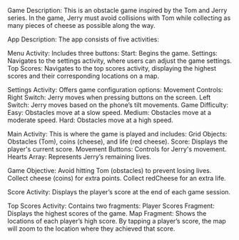Game Description:
This is an obstacle game inspired by the Tom and Jerry series.
In the game, Jerry must avoid collisions with Tom while collecting as many pieces of cheese as possible along the way.

App Description:
The app consists of five activities:

Menu Activity:
Includes three buttons:
Start: Begins the game.
Settings: Navigates to the settings activity, where users can adjust the game settings.
Top Scores: Navigates to the top scores activity, displaying the highest scores and their corresponding locations on a map.

Settings Activity:
Offers game configuration options:
Movement Controls:
Right Switch: Jerry moves when pressing buttons on the screen.
Left Switch: Jerry moves based on the phone’s tilt movements.
Game Difficulty:
Easy: Obstacles move at a slow speed.
Medium: Obstacles move at a moderate speed.
Hard: Obstacles move at a high speed.

Main Activity:
This is where the game is played and includes:
Grid Objects: Obstacles (Tom), coins (cheese), and life (red cheese).
Score: Displays the player's current score.
Movement Buttons: Controls for Jerry's movement.
Hearts Array: Represents Jerry’s remaining lives.

Game Objective:
Avoid hitting Tom (obstacles) to prevent losing lives.
Collect cheese (coins) for extra points.
Collect redCheese for an extra life.

Score Activity:
Displays the player’s score at the end of each game session.

Top Scores Activity:
Contains two fragments:
Player Scores Fragment: Displays the highest scores of the game.
Map Fragment: Shows the locations of each player’s high score.
By tapping a player’s score, the map will zoom to the location where they achieved that score.

